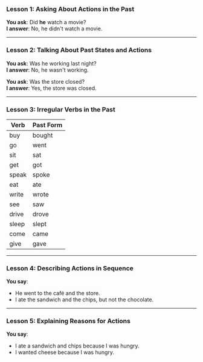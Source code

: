 ### Lesson 1: Asking About Actions in the Past  

**You ask**: Did **he** watch a movie?  
**I answer**: No, he didn't watch a movie.  

---

### Lesson 2: Talking About Past States and Actions  

**You ask**: Was he working last night?  
**I answer**: No, he wasn't working.  

**You ask**: Was the store closed?  
**I answer**: Yes, the store was closed.  

---

### Lesson 3: Irregular Verbs in the Past  

| **Verb** | **Past Form** |
| -------- | ------------- |
| buy      | bought        |
| go       | went          |
| sit      | sat           |
| get      | got           |
| speak    | spoke         |
| eat      | ate           |
| write    | wrote         |
| see      | saw           |
| drive    | drove         |
| sleep    | slept         |
| come     | came          |
| give     | gave          |

---

### Lesson 4: Describing Actions in Sequence  

**You say**:  
- He went to the café and the store.  
- I ate the sandwich and the chips, but not the chocolate.  

---

### Lesson 5: Explaining Reasons for Actions  

**You say**:  
- I ate a sandwich and chips because I was hungry.  
- I wanted cheese because I was hungry.  

